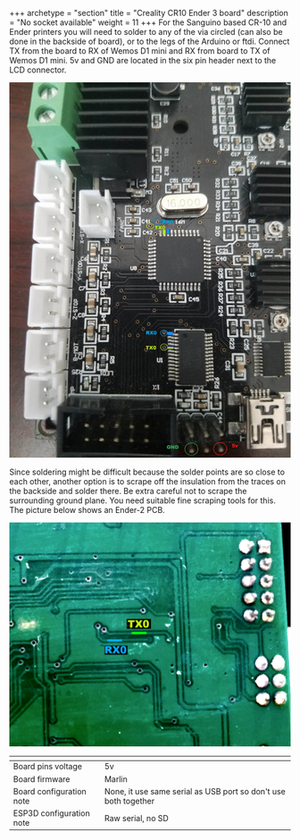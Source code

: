 +++
archetype = "section"
title = "Creality CR10 Ender 3 board"
description = "No socket available"
weight = 11
+++
For the Sanguino based CR-10 and Ender printers you will need to solder to any of the via circled (can also be done in the backside of board), or to the legs of the Arduino or ftdi. Connect TX from the board to RX of Wemos D1 mini and RX from board to TX of Wemos D1 mini. 5v and GND are located in the six pin header next to the LCD connector.
  
![step1](board.jpg?width=300px)

Since soldering might be difficult because the solder points are so close to each other, another option is to scrape off the insulation from the traces on the backside and solder there. Be extra careful not to scrape the surrounding ground plane. You need suitable fine scraping tools for this. The picture below shows an Ender-2 PCB.

![step2](traces.jpg?width=300px)


| <!-- -->  | <!-- --> |
|-|-|
| Board pins voltage | 5v |
| Board firmware | Marlin | 
| Board configuration note | None, it use same serial as USB port so don't use both together |
| ESP3D configuration note | Raw serial, no SD |
